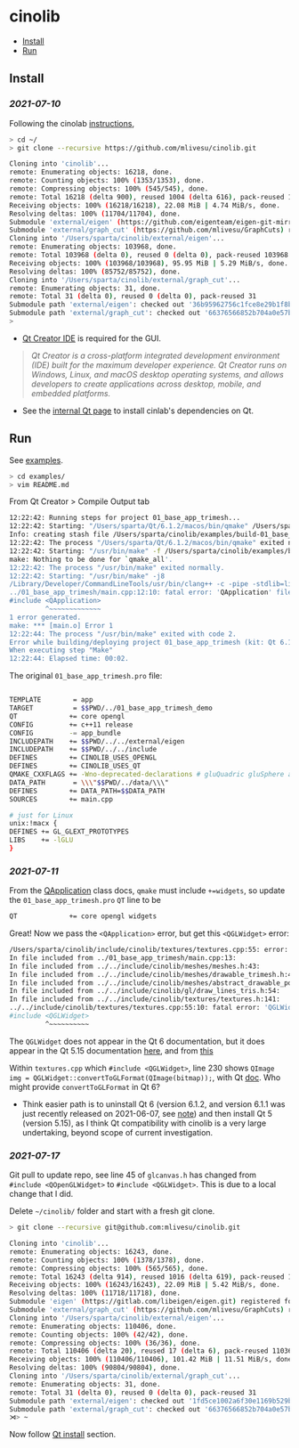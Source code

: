 # cinolib

  * [Install](#install)
  * [Run](#run)

## Install

### *2021-07-10* 

Following the cinolab [instructions](https://github.com/mlivesu/cinolib#usage),

```bash
> cd ~/
> git clone --recursive https://github.com/mlivesu/cinolib.git

Cloning into 'cinolib'...
remote: Enumerating objects: 16218, done.
remote: Counting objects: 100% (1353/1353), done.
remote: Compressing objects: 100% (545/545), done.
remote: Total 16218 (delta 900), reused 1004 (delta 616), pack-reused 14865
Receiving objects: 100% (16218/16218), 22.08 MiB | 4.74 MiB/s, done.
Resolving deltas: 100% (11704/11704), done.
Submodule 'external/eigen' (https://github.com/eigenteam/eigen-git-mirror) registered for path 'external/eigen'
Submodule 'external/graph_cut' (https://github.com/mlivesu/GraphCuts) registered for path 'external/graph_cut'
Cloning into '/Users/sparta/cinolib/external/eigen'...
remote: Enumerating objects: 103968, done.
remote: Total 103968 (delta 0), reused 0 (delta 0), pack-reused 103968
Receiving objects: 100% (103968/103968), 95.95 MiB | 5.29 MiB/s, done.
Resolving deltas: 100% (85752/85752), done.
Cloning into '/Users/sparta/cinolib/external/graph_cut'...
remote: Enumerating objects: 31, done.
remote: Total 31 (delta 0), reused 0 (delta 0), pack-reused 31
Submodule path 'external/eigen': checked out '36b95962756c1fce8e29b1f8bc45967f30773c00'
Submodule path 'external/graph_cut': checked out '66376566852b704a0e57bf49dcac74ee5210ff18'
>
```

* [Qt Creator IDE](https://www.qt.io/product) is required for the GUI.

> *Qt Creator is a cross-platform integrated development environment (IDE) built for the maximum developer experience. Qt Creator runs on Windows, Linux, and macOS desktop operating systems, and allows developers to create applications across desktop, mobile, and embedded platforms.*

* See the [internal Qt page](qt.md) to install cinlab's dependencies on Qt.

## Run

See [examples](https://github.com/mlivesu/cinolib/tree/master/examples#examples).

```bash
> cd examples/
> vim README.md
```

From Qt Creator > Compile Output tab

```bash
12:22:42: Running steps for project 01_base_app_trimesh...
12:22:42: Starting: "/Users/sparta/Qt/6.1.2/macos/bin/qmake" /Users/sparta/cinolib/examples/01_base_app_trimesh/01_base_app_trimesh.pro -spec macx-clang CONFIG+=debug CONFIG+=x86_64 CONFIG+=qml_debug
Info: creating stash file /Users/sparta/cinolib/examples/build-01_base_app_trimesh-Qt_6_1_2_for_macOS-Debug/.qmake.stash
12:22:42: The process "/Users/sparta/Qt/6.1.2/macos/bin/qmake" exited normally.
12:22:42: Starting: "/usr/bin/make" -f /Users/sparta/cinolib/examples/build-01_base_app_trimesh-Qt_6_1_2_for_macOS-Debug/Makefile qmake_all
make: Nothing to be done for `qmake_all'.
12:22:42: The process "/usr/bin/make" exited normally.
12:22:42: Starting: "/usr/bin/make" -j8
/Library/Developer/CommandLineTools/usr/bin/clang++ -c -pipe -stdlib=libc++ -Wno-deprecated-declarations -O2 -std=gnu++1z  -arch x86_64 -isysroot /Library/Developer/CommandLineTools/SDKs/MacOSX.sdk -mmacosx-version-min=10.14 -Wall -Wextra -fPIC -DCINOLIB_USES_OPENGL -DCINOLIB_USES_QT -DDATA_PATH=\"/Users/sparta/cinolib/examples/01_base_app_trimesh/../data/\" -DQT_QML_DEBUG -DQT_NO_DEBUG -DQT_OPENGL_LIB -DQT_GUI_LIB -DQT_CORE_LIB -I../01_base_app_trimesh -I. -I../../external/eigen -I../../include -I../../../Qt/6.1.2/macos/lib/QtOpenGL.framework/Headers -I../../../Qt/6.1.2/macos/lib/QtGui.framework/Headers -I../../../Qt/6.1.2/macos/lib/QtCore.framework/Headers -I. -I/Library/Developer/CommandLineTools/SDKs/MacOSX.sdk/System/Library/Frameworks/OpenGL.framework/Headers -I/Library/Developer/CommandLineTools/SDKs/MacOSX.sdk/System/Library/Frameworks/AGL.framework/Headers -I/Library/Developer/CommandLineTools/SDKs/MacOSX.sdk/System/Library/Frameworks/OpenGL.framework/Headers -I/Library/Developer/CommandLineTools/SDKs/MacOSX.sdk/System/Library/Frameworks/AGL.framework/Headers -I../../../Qt/6.1.2/macos/mkspecs/macx-clang -F/Users/sparta/Qt/6.1.2/macos/lib -o main.o ../01_base_app_trimesh/main.cpp
../01_base_app_trimesh/main.cpp:12:10: fatal error: 'QApplication' file not found
#include <QApplication>
         ^~~~~~~~~~~~~~
1 error generated.
make: *** [main.o] Error 1
12:22:44: The process "/usr/bin/make" exited with code 2.
Error while building/deploying project 01_base_app_trimesh (kit: Qt 6.1.2 for macOS)
When executing step "Make"
12:22:44: Elapsed time: 00:02.
```

The original `01_base_app_trimesh.pro` file:

```bash

TEMPLATE        = app
TARGET          = $$PWD/../01_base_app_trimesh_demo
QT             += core opengl
CONFIG         += c++11 release
CONFIG         -= app_bundle
INCLUDEPATH    += $$PWD/../../external/eigen
INCLUDEPATH    += $$PWD/../../include
DEFINES        += CINOLIB_USES_OPENGL
DEFINES        += CINOLIB_USES_QT
QMAKE_CXXFLAGS += -Wno-deprecated-declarations # gluQuadric gluSphere and gluCylinde are deprecated in macOS 10.9
DATA_PATH       = \\\"$$PWD/../data/\\\"
DEFINES        += DATA_PATH=$$DATA_PATH
SOURCES        += main.cpp

# just for Linux
unix:!macx {
DEFINES += GL_GLEXT_PROTOTYPES
LIBS    += -lGLU
}
```

### *2021-07-11*

From the [QApplication](https://doc.qt.io/qt-6/qapplication.html) class docs, `qmake` must include `+=widgets`, so update the `01_base_app_trimesh.pro` `QT` line to be

```bash
QT             += core opengl widgets
```

Great!  Now we pass the `<QApplication>` error, but get this `<QGLWidget>` error:

```bash
/Users/sparta/cinolib/include/cinolib/textures/textures.cpp:55: error: 'QGLWidget' file not found
In file included from ../01_base_app_trimesh/main.cpp:13:
In file included from ../../include/cinolib/meshes/meshes.h:43:
In file included from ../../include/cinolib/meshes/drawable_trimesh.h:42:
In file included from ../../include/cinolib/meshes/abstract_drawable_polygonmesh.h:43:
In file included from ../../include/cinolib/gl/draw_lines_tris.h:54:
In file included from ../../include/cinolib/textures/textures.h:141:
../../include/cinolib/textures/textures.cpp:55:10: fatal error: 'QGLWidget' file not found
#include <QGLWidget>
         ^~~~~~~~~~~
```

The `QGLWidget` does not appear in the Qt 6 documentation, but it does appear in the Qt 5.15 documentation [here](https://doc.qt.io/qt-5/qglwidget.html), and from [this](https://doc.qt.io/qt-6/opengl-changes-qt6.html)

Within `textures.cpp` which `#include <QGLWidget>`, line 230 shows `QImage img = QGLWidget::convertToGLFormat(QImage(bitmap));`, with Qt [doc](https://doc.qt.io/qt-5/qglwidget.html#convertToGLFormat).
Who might provide `convertToGLFormat` in Qt 6?

* Think easier path is to uninstall Qt 6 (version 6.1.2, and version 6.1.1 was just recently released on 2021-06-07, see [note](https://www.qt.io/blog/qt-6.1.1-released)) and then install Qt 5 (version 5.15), as I think Qt compatibility with cinolib is a very large undertaking, beyond scope of current investigation.

### *2021-07-17*

Git pull to update repo, see line 45 of `glcanvas.h` has changed from `#include <QOpenGLWidget>` to `#include <QGLWidget>`.  This is due to a local change that I did.  

Delete `~/cinolib/` folder and start with a fresh git clone.

```bash
> git clone --recursive git@github.com:mlivesu/cinolib.git

Cloning into 'cinolib'...
remote: Enumerating objects: 16243, done.
remote: Counting objects: 100% (1378/1378), done.
remote: Compressing objects: 100% (565/565), done.
remote: Total 16243 (delta 914), reused 1016 (delta 619), pack-reused 14865
Receiving objects: 100% (16243/16243), 22.09 MiB | 5.42 MiB/s, done.
Resolving deltas: 100% (11718/11718), done.
Submodule 'eigen' (https://gitlab.com/libeigen/eigen.git) registered for path 'external/eigen'
Submodule 'external/graph_cut' (https://github.com/mlivesu/GraphCuts) registered for path 'external/graph_cut'
Cloning into '/Users/sparta/cinolib/external/eigen'...
remote: Enumerating objects: 110406, done.
remote: Counting objects: 100% (42/42), done.
remote: Compressing objects: 100% (36/36), done.
remote: Total 110406 (delta 20), reused 17 (delta 6), pack-reused 110364
Receiving objects: 100% (110406/110406), 101.42 MiB | 11.51 MiB/s, done.
Resolving deltas: 100% (90804/90804), done.
Cloning into '/Users/sparta/cinolib/external/graph_cut'...
remote: Enumerating objects: 31, done.
remote: Total 31 (delta 0), reused 0 (delta 0), pack-reused 31
Submodule path 'external/eigen': checked out '1fd5ce1002a6f30e1169b529b291216a18be2f7e'
Submodule path 'external/graph_cut': checked out '66376566852b704a0e57bf49dcac74ee5210ff18'
⋊> ~
```

Now follow [Qt install](qt.md#2021-07-17) section.
